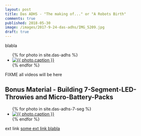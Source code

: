 ```yaml
---
layout: post
title: Das ADHS - "The making of..." or "A Robots Birth"
comments: true
published: 2018-05-30
image: /images/2017-9-24-das-adhs/IMG_5209.jpg
draft: true
---
```


blabla


<div class="photo-gallery-frame clearfix">
  <ul class="photo-gallery-list">
    {% for photo in site.das-adhs %}
    <li>
      <a href="{{ photo.url | prepend: site.baseurl }}" name="{{ photo.title }}">
        <img src="{{ photo.image-path|remove: ".jpg"| append: '-th'|append: ".jpg" }}" alt="{{ photo.caption }}" />
      </a>
    </li>
    {% endfor %}
  </ul>
</div>
<a name="videos"></a>

FIXME all videos will be here

## Bonus Material - Building 7-Segment-LED-Throwies and Micro-Battery-Packs ##

<div class="photo-gallery-frame clearfix">
  <ul class="photo-gallery-list">
    {% for photo in site.das-adhs-7-seg %}
    <li>
      <a href="{{ photo.url | prepend: site.baseurl }}" name="{{ photo.title }}">
        <img src="{{ photo.image-path|remove: ".jpg"| append: '-th'|append: ".jpg" }}" alt="{{ photo.caption }}" />
      </a>
    </li>
    {% endfor %}
  </ul>
</div>

ext link [some ext link blabla](https://secure.reichelt.at/TASTER-9302/3/index.html?ACTION=3&LA=55&ARTICLE=44579)


